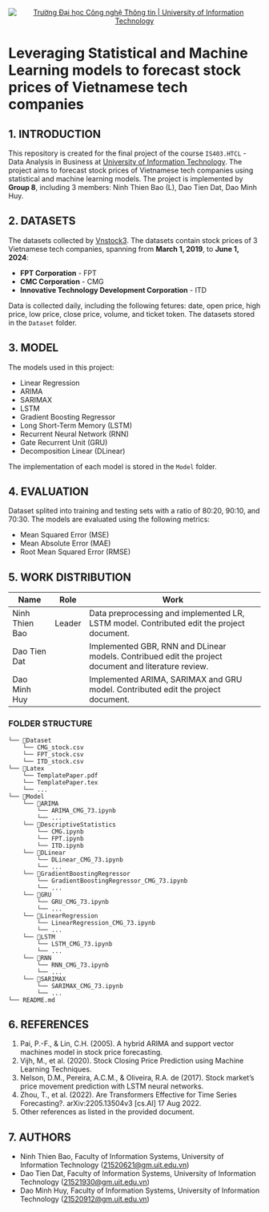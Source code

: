 <!-- Banner -->
<p align="center">
  <a href="https://www.uit.edu.vn/" title="Trường Đại học Công nghệ Thông tin" style="border: none;">
    <img src="https://i.imgur.com/WmMnSRt.png" alt="Trường Đại học Công nghệ Thông tin | University of Information Technology">
  </a>
</p>

# Leveraging Statistical and Machine Learning models to forecast stock prices of Vietnamese tech companies

## 1. INTRODUCTION
This repository is created for the final project of the course `IS403.HTCL` - Data Analysis in Business at [University of Information Technology](https://www.uit.edu.vn/). The project aims to forecast stock prices of Vietnamese tech companies using statistical and machine learning models. The project is implemented by **Group 8**, including 3 members: Ninh Thien Bao (L), Dao Tien Dat, Dao Minh Huy.

## 2. DATASETS
The datasets collected by [Vnstock3](https://vnstocks.com/). The datasets contain stock prices of 3 Vietnamese tech companies, spanning from **March 1, 2019**, to **June 1, 2024**:

  - **FPT Corporation** - FPT
  - **CMC Corporation** - CMG
  - **Innovative Technology Development Corporation** - ITD

Data is collected daily, including the following fetures: date, open price, high price, low price, close price, volume, and ticket token. The datasets stored in the `Dataset` folder.

## 3. MODEL
The models used in this project:
- Linear Regression
- ARIMA
- SARIMAX
- LSTM
- Gradient Boosting Regressor
- Long Short-Term Memory (LSTM)
- Recurrent Neural Network (RNN)
- Gate Recurrent Unit (GRU)
- Decomposition Linear (DLinear)

The implementation of each model is stored in the `Model` folder.

## 4. EVALUATION
Dataset splited into training and testing sets with a ratio of 80:20, 90:10, and 70:30. The models are evaluated using the following metrics: 
- Mean Squared Error (MSE)
- Mean Absolute Error (MAE)
- Root Mean Squared Error (RMSE)

## 5. WORK DISTRIBUTION
Name | Role | Work |
| --- | --- | --- |
| Ninh Thien Bao | Leader | Data preprocessing and implemented LR, LSTM model. Contributed edit the project document. |
| Dao Tien Dat |  | Implemented GBR, RNN and DLinear models. Contribued edit the project document and literature review. |
| Dao Minh Huy |  | Implemented ARIMA, SARIMAX and GRU model. Contributed edit the project document. |

### FOLDER STRUCTURE
```
└── 📁Dataset
    └── CMG_stock.csv
    └── FPT_stock.csv
    └── ITD_stock.csv
└── 📁Latex
    └── TemplatePaper.pdf
    └── TemplatePaper.tex
    └── ...
└── 📁Model
    └── 📁ARIMA
        └── ARIMA_CMG_73.ipynb
        └── ...
    └── 📁DescriptiveStatistics
        └── CMG.ipynb
        └── FPT.ipynb
        └── ITD.ipynb
    └── 📁DLinear
        └── DLinear_CMG_73.ipynb
        └── ...
    └── 📁GradientBoostingRegressor
        └── GradientBoostingRegressor_CMG_73.ipynb
        └── ...
    └── 📁GRU
        └── GRU_CMG_73.ipynb
        └── ...
    └── 📁LinearRegression
        └── LinearRegression_CMG_73.ipynb
        └── ...
    └── 📁LSTM
        └── LSTM_CMG_73.ipynb
        └── ...
    └── 📁RNN
        └── RNN_CMG_73.ipynb
        └── ...
    └── 📁SARIMAX
        └── SARIMAX_CMG_73.ipynb
        └── ...
└── README.md
```
## 6. REFERENCES

1. Pai, P.-F., & Lin, C.H. (2005). A hybrid ARIMA and support vector machines model in stock price forecasting.
2. Vijh, M., et al. (2020). Stock Closing Price Prediction using Machine Learning Techniques.
3. Nelson, D.M., Pereira, A.C.M., & Oliveira, R.A. de (2017). Stock market’s price movement prediction with LSTM neural networks.
4. Zhou, T., et al. (2022). Are Transformers Effective for Time Series Forecasting?. arXiv:2205.13504v3 [cs.AI] 17 Aug 2022.
5. Other references as listed in the provided document.

## 7. AUTHORS

- Ninh Thien Bao, Faculty of Information Systems, University of Information Technology (21520621@gm.uit.edu.vn)
- Dao Tien Dat, Faculty of Information Systems, University of Information Technology (21521930@gm.uit.edu.vn)
- Dao Minh Huy, Faculty of Information Systems, University of Information Technology (21520912@gm.uit.edu.vn)
